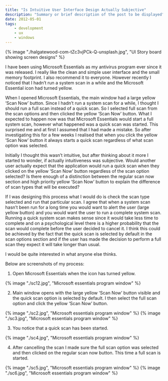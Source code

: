 ```yaml
---
title: "Is Intuitive User Interface Design Actually Subjective"
description: "Summary or brief description of the post to be displayed"
date: 2012-05-01
tags: 
    - development
    - ux
    - windows
---
```


{% image "./halgatewood-com-tZc3vjPCk-Q-unsplash.jpg", "UI Story board showing screen designs" %}

I have been using Microsoft Essentials as my antivirus program ever since it was released. I really like the clean and simple user interface and the small memory footprint. I also recommend it to everyone. However recently I noticed that I hadn’t run a system scan in a while and the Microsoft Essential icon had turned yellow. 

When I opened Microsoft Essentials, the main window had a large yellow ‘Scan Now’ button. Since I hadn’t run a system scan for a while, I thought I should run a full scan instead of a quick scan. So I selected full scan from the scan options and then clicked the yellow ‘Scan Now’ button. What I expected to happen now was that Microsoft Essentials would start a full system scan, however what happened was a quick scan was started. This surprised me and at first I assumed that I had made a mistake. So after investigating this for a few weeks I realised that when you click the yellow ‘Scan Now’ button it always starts a quick scan regardless of what scan option was selected.

Initially I thought this wasn’t intuitive, but after thinking about it more I started to wonder, if actually intuitiveness was subjective. Would another user actually expect that the application would run a quick scan when they clicked on the yellow ‘Scan Now’ button regardless of the scan option selected? Is there enough of a distinction between the regular scan now section and high priority yellow ‘Scan Now’ button to explain the difference of scan types that will be executed?

If I was designing this process what I would do is check the scan type selected and run that particular scan. I agree that when a system scan hasn’t been run for a long time you would want to alert the user (large yellow button) and you would want the user to run a complete system scan. Running a quick system scan makes sense since it would take less time to complete and on a psychological level there is a higher probability that the scan would complete before the user decided to cancel it. I think this could be achieved by the fact that the quick scan is selected by default in the scan options section and if the user has made the decision to perform a full scan they expect it will take longer than usual.

I would be quite interested in what anyone else thinks.

Below are screenshots of my process:

1. Open Microsoft Essentials when the icon has turned yellow.

{% image "./sc12.jpg", "Microsoft essentials program window" %}

2. Main window opens with the large yellow ‘Scan Now’ button visible and the quick scan option is selected by default. I then select the full scan option and click the yellow ‘Scan Now’ button.


{% image "./sc2.jpg", "Microsoft essentials program window" %}
{% image "./sc3.jpg", "Microsoft essentials program window" %}

3. You notice that a quick scan has been started.

{% image "./sc4.jpg", "Microsoft essentials program window" %}

4. After cancelling the scan I made sure the full scan option was selected and then clicked on the regular scan now button. This time a full scan is started.

{% image "./sc5.jpg", "Microsoft essentials program window" %}
{% image "./sc6.jpg", "Microsoft essentials program window" %}